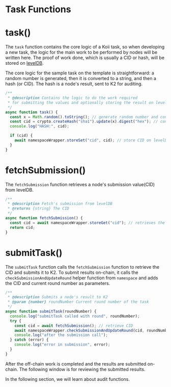 # Task Functions

# task()

The `task` function contains the core logic of a Koii task, so when developing a new task, the logic for the main work to be performed by nodes will be written here. The proof of work done, which is usually a CID or hash, will be stored on [levelDB](/develop/microservices-and-tasks/task-development-kit-tdk/using-the-task-namespace/leveldb).

The core logic for the sample task on the template is straightforward: a random number is generated, then it is converted to a string, and then a hash (or CID). The hash is a node's result, sent to K2 for auditing.

```javascript
/**
 * @description Contains the logic to do the work required
 * for submitting the values and optionally storing the result on levelDB
 */
async function task() {
  const x = Math.random().toString(); // generate random number and convert to string
  const cid = crypto.createHash("sha1").update(x).digest("hex"); // convert to CID
  console.log("HASH:", cid);

  if (cid) {
    await namespaceWrapper.storeSet("cid", cid); // store CID on levelDB
  }
}
```

# fetchSubmission()
The `fetchSubmission` function retrieves a node's submission value(CID) from levelDB.

```javascript
/**
 * @description Fetch's submission from levelDB
 * @returns {string} The CID
 */
async function fetchSubmission() {
  const cid = await namespaceWrapper.storeGet("cid"); // retrieves the cid
  return cid;
}
```

# submitTask()

The `submitTask` function calls the `fetchSubmission` function to retrieve the CID and submits it to K2.
To submit results on-chain, it calls the `checkSubmissionAndUpdateRound` helper function from `namespace` and adds the CID and current round number as parameters.

```javascript
/**
 * @description Submits a node's result to K2
 * @param {number} roundNumber Current round number of the task
 */
async function submitTask(roundNumber) {
  console.log("submitTask called with round", roundNumber);
  try {
    const cid = await fetchSubmission(); // retrieve CID
    await namespaceWrapper.checkSubmissionAndUpdateRound(cid, roundNumber); // submit to K2
    console.log("after the submission call");
  } catch (error) {
    console.log("error in submission", error);
  }
}
```

After the off-chain work is completed and the results are submitted on-chain. The following window is for reviewing the submitted results.
 
In the following section, we will learn about audit functions.






